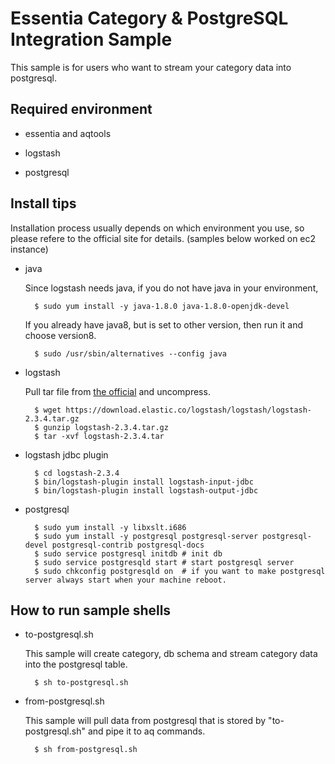 
# Essentia Category & PostgreSQL Integration Sample

This sample is for users who want to stream your category data into postgresql.


## Required environment

- essentia and aqtools

- logstash

- postgresql




## Install tips

Installation process usually depends on which environment you use, so please refere to the official site for details.
(samples below worked on ec2 instance)

* java

	Since logstash needs java, if you do not have java in your environment, 

		$ sudo yum install -y java-1.8.0 java-1.8.0-openjdk-devel

	If you already have java8, but is set to other version, then run it and choose version8.

		$ sudo /usr/sbin/alternatives --config java


* logstash

	Pull tar file from [the official](https://www.elastic.co/downloads/logstash) and uncompress.

		$ wget https://download.elastic.co/logstash/logstash/logstash-2.3.4.tar.gz
		$ gunzip logstash-2.3.4.tar.gz
		$ tar -xvf logstash-2.3.4.tar


* logstash jdbc plugin

		$ cd logstash-2.3.4
		$ bin/logstash-plugin install logstash-input-jdbc
		$ bin/logstash-plugin install logstash-output-jdbc


* postgresql

		$ sudo yum install -y libxslt.i686 
		$ sudo yum install -y postgresql postgresql-server postgresql-devel postgresql-contrib postgresql-docs 
		$ sudo service postgresql initdb # init db
		$ sudo service postgresqld start # start postgresql server 
		$ sudo chkconfig postgresqld on  # if you want to make postgresql server always start when your machine reboot.




## How to run sample shells

* to-postgresql.sh

	This sample will create category, db schema and stream category data into the postgresql table.

		$ sh to-postgresql.sh

* from-postgresql.sh

	This sample will pull data from postgresql that is stored by "to-postgresql.sh" and pipe it to aq commands.

		$ sh from-postgresql.sh





